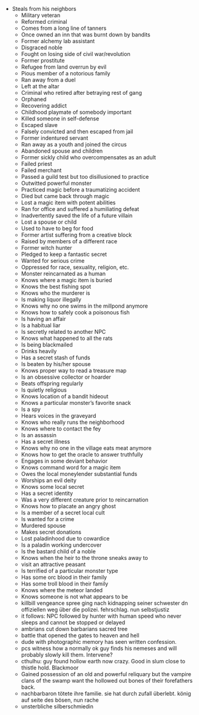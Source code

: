 - Steals from his neighbors
	- Military veteran
	- Reformed criminal
	- Comes from a long line of tanners
	- Once owned an inn that was burnt down by bandits
	- Former alchemy lab assistant
	- Disgraced noble
	- Fought on losing side of civil war/revolution
	- Former prostitute
	- Refugee from land overrun by evil
	- Pious member of a notorious family
	- Ran away from a duel
	- Left at the altar
	- Criminal who retired after betraying rest of gang
	- Orphaned
	- Recovering addict
	- Childhood playmate of somebody important
	- Killed someone in self-defense
	- Escaped slave
	- Falsely convicted and then escaped from jail
	- Former indentured servant
	- Ran away as a youth and joined the circus
	- Abandoned spouse and children
	- Former sickly child who overcompensates as an adult
	- Failed priest
	- Failed merchant
	- Passed a guild test but too disillusioned to practice
	- Outwitted powerful monster
	- Practiced magic before a traumatizing accident
	- Died but came back through magic
	- Lost a magic item with potent abilities
	- Ran for office and suffered a humiliating defeat
	- Inadvertently saved the life of a future villain
	- Lost a spouse or child
	- Used to have to beg for food
	- Former artist suffering from a creative block
	- Raised by members of a different race
	- Former witch hunter
	- Pledged to keep a fantastic secret
	- Wanted for serious crime
	- Oppressed for race, sexuality, religion, etc.
	- Monster reincarnated as a human
	- Knows where a magic item is buried
	- Knows the best fishing spot
	- Knows who the murderer is
	- Is making liquor illegally
	- Knows why no one swims in the millpond anymore
	- Knows how to safely cook a poisonous fish
	- Is having an affair
	- Is a habitual liar
	- Is secretly related to another NPC
	- Knows what happened to all the rats
	- Is being blackmailed
	- Drinks heavily
	- Has a secret stash of funds
	- Is beaten by his/her spouse
	- Knows proper way to read a treasure map
	- Is an obsessive collector or hoarder
	- Beats offspring regularly
	- Is quietly religious
	- Knows location of a bandit hideout
	- Knows a particular monster’s favorite snack
	- Is a spy
	- Hears voices in the graveyard
	- Knows who really runs the neighborhood
	- Knows where to contact the fey
	- Is an assassin
	- Has a secret illness
	- Knows why no one in the village eats meat anymore
	- Knows how to get the oracle to answer truthfully
	- Engages in some deviant behavior
	- Knows command word for a magic item
	- Owes the local moneylender substantial funds
	- Worships an evil deity
	- Knows some local secret
	- Has a secret identity
	- Was a very different creature prior to reincarnation
	- Knows how to placate an angry ghost
	- Is a member of a secret local cult
	- Is wanted for a crime
	- Murdered spouse
	- Makes secret donations
	- Lost paladinhood due to cowardice
	- Is a paladin working undercover
	- Is the bastard child of a noble
	- Knows when the heir to the throne sneaks away to
	- visit an attractive peasant
	- Is terrified of a particular monster type
	- Has some orc blood in their family
	- Has some troll blood in their family
	- Knows where the meteor landed
	- Knows someone is not what appears to be
	- killbill vengeance spree ging nach kidnapping seiner schwester dn offiziellen weg über die polizei. fehrschlag. nun selbstjustiz
	- it follows: NPC followed by hunter with human speed who never sleeps and cannot be stopped or delayed
	- ambrians cut down barbarians sacred tree
	- battle that opened the gates to heaven and hell
	- dude with photographic memory has seen written confession.
	- pcs witness how a normally ok guy finds his nemeses and will probably slowly kill them. Intervene?
	- cthulhu: guy found hollow earth now crazy. Good in slum close to thistle hold. Blackmoor
	- Gained possession of an old and powerful reliquary but the vampire clans of the swamp want the hollowed out bones of their forefathers back.
	- nachbarbaron tötete ihre familie. sie hat durch zufall überlebt. könig auf seite des bösen, nun rache
	- unsterbliche silberschmiedin